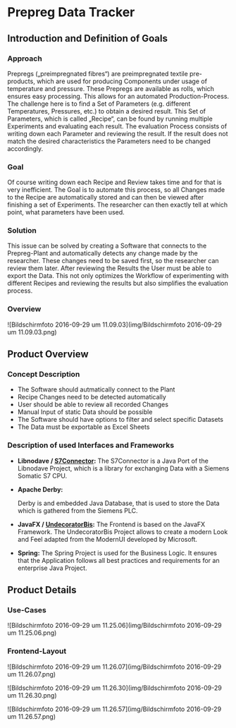 # Prepreg Data Tracker



## Introduction and Definition of Goals



### Approach

Prepregs („preimpregnated fibres“) are preimpregnated textile pre-products, which are used for producing Components under usage of temperature and pressure. These Prepregs are available as rolls, which ensures easy processing. This allows for an automated Production-Process. The challenge here is to find a Set of Parameters (e.g. different Temperatures, Pressures, etc.) to obtain a desired result. This Set of Parameters, which is called „Recipe“, can be found by running multiple Experiments and evaluating each result. The evaluation Process consists of writing down each Parameter and reviewing the result. If the result does not match the desired characteristics the Parameters need to be changed accordingly.



### Goal

Of course writing down each Recipe and Review takes time and for that is very inefficient. The Goal is to automate this process, so all Changes made to the Recipe are automatically stored and can then be viewed after finishing a set of Experiments. The researcher can then exactly tell at which point, what parameters have been used.



### Solution

This issue can be solved by creating a Software that connects to the Prepreg-Plant and automatically detects any change made by the researcher. These changes need to be saved first, so the researcher can review them later. After reviewing the Results the User must be able to export the Data. This not only optimizes the Workflow of experimenting with different Recipes and reviewing the results but also simplifies the evaluation process.



### Overview

 ![Bildschirmfoto 2016-09-29 um 11.09.03](img/Bildschirmfoto 2016-09-29 um 11.09.03.png)



## Product Overview



### Concept Description

* The Software should autmatically connect to the Plant
* Recipe Changes need to be detected automatically
* User should be able to review all recorded Changes
* Manual Input of static Data should be possible
* The Software should have options to filter and select specific Datasets
* The Data must be exportable as Excel Sheets



### Description of used Interfaces and Frameworks

* **Libnodave / [S7Connector](https://github.com/rudin-io/s7connector):**
  The S7Connector is a Java Port of the Libnodave Project, which is a library for exchanging Data with a Siemens Somatic S7 CPU.

* **Apache Derby:**

  Derby is and embedded Java Database, that is used to store the Data which is gathered from the Siemens PLC.

* **JavaFX / [UndecoratorBis](https://github.com/in-sideFX/UndecoratorBis):**
  The Frontend is based on the JavaFX Framework. The UndecoratorBis Project allows to create a modern Look and Feel adapted from the ModernUI developed by Microsoft.

* **Spring:**
  The Spring Project is used for the Business Logic. It ensures that the Application follows all best practices and requirements for an enterprise Java Project.



## Product Details



### Use-Cases

 ![Bildschirmfoto 2016-09-29 um 11.25.06](img/Bildschirmfoto 2016-09-29 um 11.25.06.png)



### Frontend-Layout

 ![Bildschirmfoto 2016-09-29 um 11.26.07](img/Bildschirmfoto 2016-09-29 um 11.26.07.png)

 ![Bildschirmfoto 2016-09-29 um 11.26.30](img/Bildschirmfoto 2016-09-29 um 11.26.30.png)

 ![Bildschirmfoto 2016-09-29 um 11.26.57](img/Bildschirmfoto 2016-09-29 um 11.26.57.png)